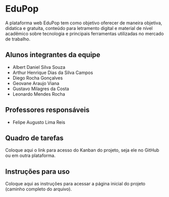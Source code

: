 # EduPop
A plataforma web EduPop tem como objetivo oferecer de maneira objetiva, didatica e gratuita, conteúdo para letramento digital e material de nível acadêmico sobre tecnologia e principais ferramentas utilizadas no mercado de trabalho.

## Alunos integrantes da equipe

* Albert Daniel Silva Souza
* Arthur Henrique Dias da Silva Campos
* Diego Rocha Gonçalves
* Geovane Araujo Viana
* Gustavo Milagres da Costa
* Leonardo Mendes Rocha

## Professores responsáveis

* Felipe Augusto Lima Reis

## Quadro de tarefas
Coloque aqui o link para acesso do Kanban do projeto, seja ele no GitHub ou em outra plataforma.

## Instruções para uso
Coloque aqui as instruções para acessar a página inicial do projeto (caminho completo do arquivo).
